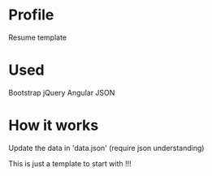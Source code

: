 # Profile
  Resume template
  
#  Used
  Bootstrap
  jQuery
  Angular
  JSON
  
# How it works
  Update the data in 'data.json' (require json understanding)
  
  This is just a template to start with !!!
  
  
